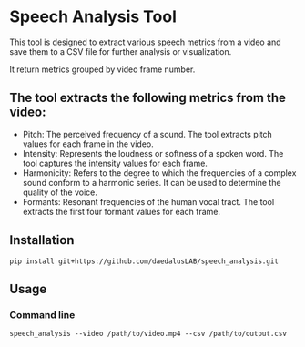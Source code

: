
# Speech Analysis Tool

This tool is designed to extract various speech metrics from a video and save them to a CSV file for further analysis or visualization.

It return metrics grouped by video frame number.

## The tool extracts the following metrics from the video:

- Pitch: The perceived frequency of a sound. The tool extracts pitch values for each frame in the video.
- Intensity: Represents the loudness or softness of a spoken word. The tool captures the intensity values for each frame.
- Harmonicity: Refers to the degree to which the frequencies of a complex sound conform to a harmonic series. It can be used to determine the quality of the voice.
- Formants: Resonant frequencies of the human vocal tract. The tool extracts the first four formant values for each frame.

## Installation

```
pip install git+https://github.com/daedalusLAB/speech_analysis.git
```

## Usage

### Command line

```
speech_analysis --video /path/to/video.mp4 --csv /path/to/output.csv

```
